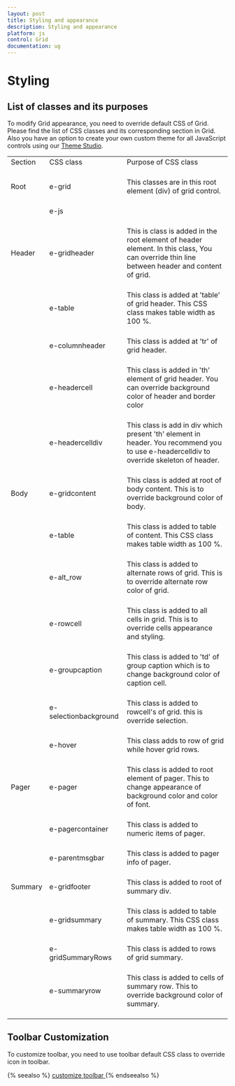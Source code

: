 ```yaml
---
layout: post
title: Styling and appearance
description: Styling and appearance
platform: js
control: Grid
documentation: ug
---
```

# Styling

## List of classes and its purposes

To modify Grid appearance, you need to override default CSS of Grid. Please find the list of CSS classes and its corresponding section in Grid. Also you have an option to create your own custom theme for all JavaScript controls using our [Theme Studio](http://js.syncfusion.com/themestudio/# "Theme Studio").

<table>
<tr>
<td>
Section<br/><br/></td><td>
CSS class<br/><br/></td><td>
Purpose of CSS class<br/><br/></td></tr>
<tr>
<td>
Root <br/><br/></td><td>
e-grid <br/><br/></td><td>
This classes are in this root element (div) of grid control. <br/><br/></td></tr>
<tr>
<td>
<br/><br/></td><td>
e-js<br/><br/></td><td>
<br/><br/></td></tr>
<tr>
<td>
Header<br/><br/></td><td>
e-gridheader<br/><br/></td><td>
This is class is added in the root element of header element. In this class, You can override thin line between header and content of grid.<br/><br/></td></tr>
<tr>
<td>
<br/><br/></td><td>
e-table<br/><br/></td><td>
This class is added at 'table' of grid header. This CSS class makes table width as 100 %.<br/><br/></td></tr>
<tr>
<td>
<br/><br/></td><td>
e-columnheader<br/><br/></td><td>
This class is added at 'tr' of grid header. <br/><br/></td></tr>
<tr>
<td>
<br/><br/></td><td>
e-headercell<br/><br/></td><td>
This class is added in 'th' element of grid header. You can override background color of header and border color<br/><br/></td></tr>
<tr>
<td>
<br/><br/></td><td>
e-headercelldiv<br/><br/></td><td>
This class is add in div which present 'th' element in header. You recommend you to use e-headercelldiv to override skeleton of header.<br/><br/></td></tr>
<tr>
<td>
Body<br/><br/></td><td>
e-gridcontent<br/><br/></td><td>
This class is added at root of body content. This is to override background color of body.<br/><br/></td></tr>
<tr>
<td>
<br/><br/></td><td>
e-table<br/><br/></td><td>
This class is added to table of content. This CSS class makes table width as 100 %.<br/><br/></td></tr>
<tr>
<td>
<br/><br/></td><td>
e-alt_row<br/><br/></td><td>
This class is added to alternate rows of grid. This is to override alternate row color of grid.<br/><br/></td></tr>
<tr>
<td>
<br/><br/></td><td>
e-rowcell<br/><br/></td><td>
This class is added to all cells in grid. This is to override cells appearance and styling.<br/><br/></td></tr>
<tr>
<td>
<br/><br/></td><td>
e-groupcaption<br/><br/></td><td>
This class is added to 'td' of group caption which is to change background color of caption cell.<br/><br/></td></tr>
<tr>
<td>
<br/><br/></td><td>
e-selectionbackground<br/><br/></td><td>
This class is added to rowcell's of grid. this is override selection.<br/><br/></td></tr>
<tr>
<td>
<br/><br/></td><td>
e-hover <br/><br/></td><td>
This class adds to row of grid while hover grid rows.<br/><br/></td></tr>
<tr>
<td>
Pager<br/><br/></td><td>
e-pager<br/><br/></td><td>
This class is added to root element of pager. This to change appearance of background color and color of font.<br/><br/></td></tr>
<tr>
<td>
<br/><br/></td><td>
e-pagercontainer<br/><br/></td><td>
This class is added to numeric items of pager.<br/><br/></td></tr>
<tr>
<td>
<br/><br/></td><td>
e-parentmsgbar<br/><br/></td><td>
This class is added to pager info of pager.<br/><br/></td></tr>
<tr>
<td>
Summary<br/><br/></td><td>
e-gridfooter<br/><br/></td><td>
This class is added to root of summary div.<br/><br/></td></tr>
<tr>
<td>
<br/><br/></td><td>
e-gridsummary<br/><br/></td><td>
This class is added to table of summary. This CSS class makes table width as 100 %.<br/><br/></td></tr>
<tr>
<td>
<br/><br/></td><td>
e-gridSummaryRows<br/><br/></td><td>
This class is added to rows of grid summary. <br/><br/></td></tr>
<tr>
<td>
<br/><br/></td><td>
e-summaryrow<br/><br/></td><td>
This class is added to cells of summary row. This to override background color of summary.<br/><br/></td></tr>
</table>


## Toolbar Customization

To customize toolbar, you need to use toolbar default CSS class to override icon in toolbar. 

{% seealso %} [customize toolbar ](http://www.syncfusion.com/kb/5076/how-to-change-custom-icons-for-default-edit-toolbar-items "customize toolbar") {% endseealso %}

